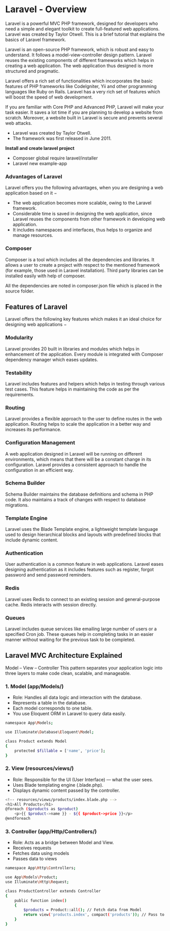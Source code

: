 

# Laravel - Overview

Laravel is a powerful MVC PHP framework, designed for developers who need a simple and elegant toolkit to create full-featured web applications. Laravel was created by Taylor Otwell. This is a brief tutorial that explains the basics of Laravel framework.

Laravel is an open-source PHP framework, which is robust and easy to understand. It follows a model-view-controller design pattern. Laravel reuses the existing components of different frameworks which helps in creating a web application. The web application thus designed is more structured and pragmatic.

Laravel offers a rich set of functionalities which incorporates the basic features of PHP frameworks like CodeIgniter, Yii and other programming languages like Ruby on Rails. Laravel has a very rich set of features which will boost the speed of web development.

If you are familiar with Core PHP and Advanced PHP, Laravel will make your task easier. It saves a lot time if you are planning to develop a website from scratch. Moreover, a website built in Laravel is secure and prevents several web attacks.


* Laravel was created by Taylor Otwell. 
* The framework was first released in June 2011. 

 
**Install and create laravel project** 

* Composer global require laravel/installer 
* Laravel new example-app 




### Advantages of Laravel
Laravel offers you the following advantages, when you are designing a web application based on it −

* The web application becomes more scalable, owing to the Laravel framework.
* Considerable time is saved in designing the web application, since Laravel reuses the components from other framework in developing web application.
* It includes namespaces and interfaces, thus helps to organize and manage resources.


### Composer
Composer is a tool which includes all the dependencies and libraries. It allows a user to create a project with respect to the mentioned framework (for example, those used in Laravel installation). Third party libraries can be installed easily with help of composer.

All the dependencies are noted in composer.json file which is placed in the source folder.


## **Features of Laravel**
Laravel offers the following key features which makes it an ideal choice for designing web applications −


### **Modularity**
Laravel provides 20 built in libraries and modules which helps in enhancement of the application. Every module is integrated with Composer dependency manager which eases updates.

### **Testability**
Laravel includes features and helpers which helps in testing through various test cases. This feature helps in maintaining the code as per the requirements.

### **Routing**
Laravel provides a flexible approach to the user to define routes in the web application. Routing helps to scale the application in a better way and increases its performance.

### **Configuration Management**
A web application designed in Laravel will be running on different environments, which means that there will be a constant change in its configuration. Laravel provides a consistent approach to handle the configuration in an efficient way.


### **Schema Builder**
Schema Builder maintains the database definitions and schema in PHP code. It also maintains a track of changes with respect to database migrations.

### **Template Engine**
Laravel uses the Blade Template engine, a lightweight template language used to design hierarchical blocks and layouts with predefined blocks that include dynamic content.


### **Authentication**
User authentication is a common feature in web applications. Laravel eases designing authentication as it includes features such as register, forgot password and send password reminders.

### **Redis**
Laravel uses Redis to connect to an existing session and general-purpose cache. Redis interacts with session directly.

### **Queues**
Laravel includes queue services like emailing large number of users or a specified Cron job. These queues help in completing tasks in an easier manner without waiting for the previous task to be completed.


## **Laravel MVC Architecture Explained**
Model – View – Controller
This pattern separates your application logic into three layers to make code clean, scalable, and manageable.


### **1. Model (app/Models/)**

* Role: Handles all data logic and interaction with the database.
* Represents a table in the database.
* Each model corresponds to one table.
* You use Eloquent ORM in Laravel to query data easily.

```bash
namespace App\Models;

use Illuminate\Database\Eloquent\Model;

class Product extends Model
{
    protected $fillable = ['name', 'price'];
}
```

### **2. View (resources/views/)**

* Role: Responsible for the UI (User Interface) — what the user sees.
* Uses Blade templating engine (.blade.php).
* Displays dynamic content passed by the controller.

```bash
<!-- resources/views/products/index.blade.php -->
<h1>All Products</h1>
@foreach ($products as $product)
    <p>{{ $product->name }} - ${{ $product->price }}</p>
@endforeach

```


### **3. Controller (app/Http/Controllers/)**
* Role: Acts as a bridge between Model and View.
* Receives requests
* Fetches data using models
* Passes data to views

```bash
namespace App\Http\Controllers;

use App\Models\Product;
use Illuminate\Http\Request;

class ProductController extends Controller
{
    public function index()
    {
        $products = Product::all(); // Fetch data from Model
        return view('products.index', compact('products')); // Pass to View
    }
}
```

